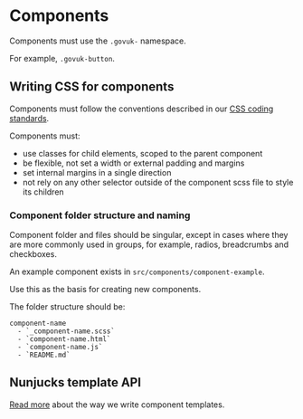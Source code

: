 # Components

Components must use the `.govuk-` namespace.

For example, `.govuk-button`.

## Writing CSS for components

Components must follow the conventions described in our [CSS coding standards](css.md).

Components must:
* use classes for child elements, scoped to the parent component
* be flexible, not set a width or external padding and margins
* set internal margins in a single direction
* not rely on any other selector outside of the component scss file to style its children

### Component folder structure and naming

Component folder and files should be singular, except in cases where they are more commonly used in groups, for example, radios, breadcrumbs and checkboxes.

An example component exists in `src/components/component-example`.

Use this as the basis for creating new components.

The folder structure should be:

    component-name
      - `_component-name.scss`
      - `component-name.html`
      - `component-name.js`
      - `README.md`

## Nunjucks template API
[Read more](nunjucks-api.md) about the way we write component templates.
